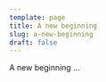 ```yaml
---
template: page
title: A new beginning
slug: a-new-beginning
draft: false
---
```

A new beginning ...
